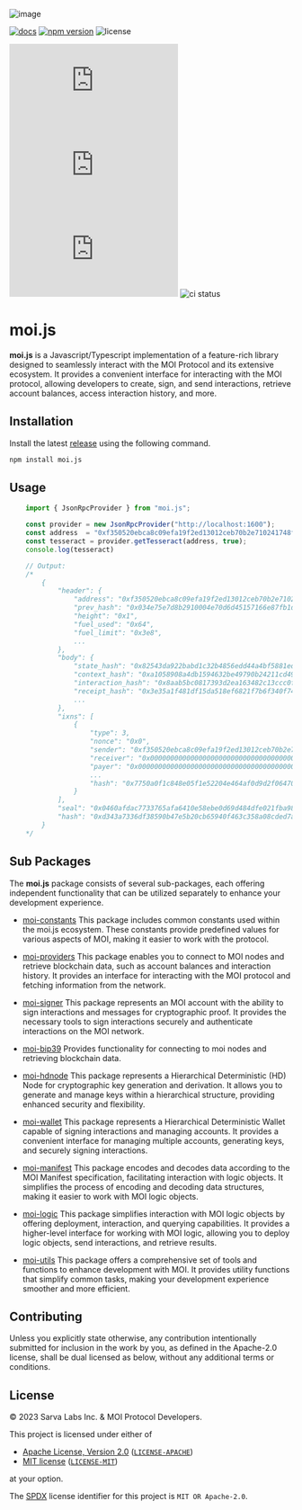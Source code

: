 ![image](https://moi-polo.s3.amazonaws.com/banner.png)

[latestrelease]: https://github.com/sarvalabs/moi.js/releases/latest
[issueslink]: https://github.com/sarvalabs/moi.js/issues
[pullslink]: https://github.com/sarvalabs/moi.js/pulls
[pkgdocs]: https://docs.moi.technology/docs/build/packages/moi.js

[![docs](https://img.shields.io/badge/npm-documentation-red?style=for-the-badge)][pkgdocs]
[![npm version](https://img.shields.io/npm/v/moi.js.svg?style=for-the-badge)](https://npmjs.com/moi.js)
![license](https://img.shields.io/badge/license-MIT%2FApache--2.0-informational?style=for-the-badge)

[![latest tag](https://img.shields.io/github/v/tag/sarvalabs/moi.js?color=blue&label=latest%20tag&sort=semver&style=for-the-badge)][latestrelease]
[![issue count](https://img.shields.io/github/issues/sarvalabs/moi.js?style=for-the-badge&color=yellow)][issueslink]
[![pulls count](https://img.shields.io/github/issues-pr/sarvalabs/moi.js?style=for-the-badge&color=brightgreen)][pullslink]
![ci status](https://img.shields.io/github/actions/workflow/status/sarvalabs/moi.js/ci.yml?label=ci&style=for-the-badge)


# moi.js

**moi.js** is a Javascript/Typescript implementation of a feature-rich library designed to seamlessly interact with the MOI Protocol and its extensive ecosystem. It provides a convenient interface for interacting with the MOI protocol, allowing developers to create, sign, and send interactions, retrieve account balances, access interaction history, and more.

## Installation
Install the latest [release](https://github.com/sarvalabs/moi.js/releases) using the following command.

```sh
npm install moi.js
```

## Usage

```javascript
    import { JsonRpcProvider } from "moi.js";

    const provider = new JsonRpcProvider("http://localhost:1600");
    const address  = "0xf350520ebca8c09efa19f2ed13012ceb70b2e710241748f4ac11bd4a9b43949b";
    const tesseract = provider.getTesseract(address, true);
    console.log(tesseract)

    // Output:
    /*
        {
            "header": {
                "address": "0xf350520ebca8c09efa19f2ed13012ceb70b2e710241748f4ac11bd4a9b43949b",
                "prev_hash": "0x034e75e7d8b2910004e70d6d45157166e87fb1d47485248edf8919108179307e",
                "height": "0x1",
                "fuel_used": "0x64",
                "fuel_limit": "0x3e8",
                ...
            },
            "body": {
                "state_hash": "0x82543da922babd1c32b4856edd44a4bf5881edc3714cfe90b6d1576e00164aee",
                "context_hash": "0xa1058908a4db1594632be49790b24211cd4920a0f27b3d2b876808f910b3e320",
                "interaction_hash": "0x8aab5bc0817393d2ea163482c13ccc0f8f3e01cef0c889b8b3cffb51e4d76894",
                "receipt_hash": "0x3e35a1f481df15da518ef6821f7b6f340f74f4f9c3f3eb30b15944ffea144f75",
                ...
            },
            "ixns": [
                {
                    "type": 3,
                    "nonce": "0x0",
                    "sender": "0xf350520ebca8c09efa19f2ed13012ceb70b2e710241748f4ac11bd4a9b43949b",
                    "receiver": "0x0000000000000000000000000000000000000000000000000000000000000000",
                    "payer": "0x0000000000000000000000000000000000000000000000000000000000000000",
                    ...
                    "hash": "0x7750a0f1c848e05f1e52204e464af0d9d2f06470117e9187bb3643216c4c4ee9"
                }
            ],
            "seal": "0x0460afdac7733765afa6410e58ebe0d69d484dfe021fba989438c51c69c078d6677446f179176681f005c0d755979bf81c090e02fdf8544bc618463e86c2778b7764b90c813f58a5965a47c5572bcf5784743e4c6c425e4bfa0f18b043e9aff21183",
            "hash": "0xd343a7336df38590b47e5b20cb65940f463c358a08cded7af7cd6cde63a5575f"
        }
    */
```

## Sub Packages

The **moi.js** package consists of several sub-packages, each offering independent functionality that can be utilized separately to enhance your development experience. 

- [moi-constants](https://github.com/sarvalabs/moi.js/tree/docs/main/packages/moi-constants) This package includes common constants used within the moi.js ecosystem. These constants provide predefined values for various aspects of MOI, making it easier to work with the protocol.

- [moi-providers](https://github.com/sarvalabs/moi.js/tree/docs/main/packages/moi-providers) This package enables you to connect to MOI nodes and retrieve blockchain data, such as account balances and interaction history. It provides an interface for interacting with the MOI protocol and fetching information from the network.

- [moi-signer](https://github.com/sarvalabs/moi.js/tree/docs/main/packages/moi-signer) This package represents an MOI account with the ability to sign interactions and messages for cryptographic proof. It provides the necessary tools to sign interactions securely and authenticate interactions on the MOI network.

- [moi-bip39](https://github.com/sarvalabs/moi.js/tree/docs/main/packages/moi-bip39) Provides functionality for connecting to moi nodes and retrieving blockchain data.

- [moi-hdnode](https://github.com/sarvalabs/moi.js/tree/docs/main/packages/moi-hdnode) This package represents a Hierarchical Deterministic (HD) Node for cryptographic key generation and derivation. It allows you to generate and manage keys within a hierarchical structure, providing enhanced security and flexibility.

- [moi-wallet](https://github.com/sarvalabs/moi.js/tree/docs/main/packages/moi-wallet) This package represents a Hierarchical Deterministic Wallet capable of signing interactions and managing accounts. It provides a convenient interface for managing multiple accounts, generating keys, and securely signing interactions.

- [moi-manifest](https://github.com/sarvalabs/moi.js/tree/docs/main/packages/moi-manifest) This package encodes and decodes data according to the MOI Manifest specification, facilitating interaction with logic objects. It simplifies the process of encoding and decoding data structures, making it easier to work with MOI logic objects.

- [moi-logic](https://github.com/sarvalabs/moi.js/tree/docs/main/packages/moi-logic) This package simplifies interaction with MOI logic objects by offering deployment, interaction, and querying capabilities. It provides a higher-level interface for working with MOI logic, allowing you to deploy logic objects, send interactions, and retrieve results.

- [moi-utils](https://github.com/sarvalabs/moi.js/tree/docs/main/packages/moi-utils) This package offers a comprehensive set of tools and functions to enhance development with MOI. It provides utility functions that simplify common tasks, making your development experience smoother and more efficient.

## Contributing
Unless you explicitly state otherwise, any contribution intentionally submitted
for inclusion in the work by you, as defined in the Apache-2.0 license, shall be
dual licensed as below, without any additional terms or conditions.

## License
&copy; 2023 Sarva Labs Inc. & MOI Protocol Developers.

This project is licensed under either of
- [Apache License, Version 2.0](https://www.apache.org/licenses/LICENSE-2.0) ([`LICENSE-APACHE`](LICENSE-APACHE))
- [MIT license](https://opensource.org/licenses/MIT) ([`LICENSE-MIT`](LICENSE-MIT))

at your option.

The [SPDX](https://spdx.dev) license identifier for this project is `MIT OR Apache-2.0`.
